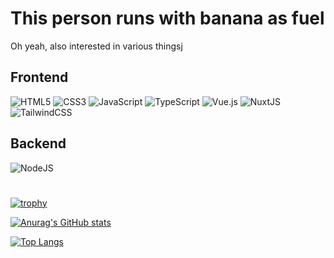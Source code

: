 # This person runs with banana as fuel

Oh yeah, also interested in various thingsj

## Frontend

![HTML5](https://img.shields.io/badge/html5-%23E34F26.svg?style=for-the-badge&logo=html5&logoColor=white)
![CSS3](https://img.shields.io/badge/css3-%231572B6.svg?style=for-the-badge&logo=css3&logoColor=white)
![JavaScript](https://img.shields.io/badge/javascript-%23323330.svg?style=for-the-badge&logo=javascript&logoColor=%23F7DF1E)
![TypeScript](https://img.shields.io/badge/typescript-%23007ACC.svg?style=for-the-badge&logo=typescript&logoColor=white)
![Vue.js](https://img.shields.io/badge/vuejs-%2335495e.svg?style=for-the-badge&logo=vuedotjs&logoColor=%234FC08D)
![NuxtJS](https://img.shields.io/badge/Nuxt-black?style=for-the-badge&logo=nuxt.js&logoColor=white)
![TailwindCSS](https://img.shields.io/badge/tailwindcss-%2338B2AC.svg?style=for-the-badge&logo=tailwind-css&logoColor=white)

## Backend

![NodeJS](https://img.shields.io/badge/node.js-6DA55F?style=for-the-badge&logo=node.js&logoColor=white)


#

[![trophy](https://github-profile-trophy.vercel.app/?username=titancube&theme=dracula)](https://github.com/ryo-ma/github-profile-trophy)

[![Anurag's GitHub stats](https://github-readme-stats.vercel.app/api?username=titancube&show_icons=true&theme=dracula)](https://github.com/anuraghazra/github-readme-stats)

[![Top Langs](https://github-readme-stats.vercel.app/api/top-langs/?username=titancube&layout=compact&theme=dracula)](https://github.com/anuraghazra/github-readme-stats)

